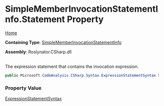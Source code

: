 # SimpleMemberInvocationStatementInfo\.Statement Property

[Home](../../../../../README.md)

**Containing Type**: [SimpleMemberInvocationStatementInfo](../README.md)

**Assembly**: Roslynator\.CSharp\.dll

\
The expression statement that contains the invocation expression\.

```csharp
public Microsoft.CodeAnalysis.CSharp.Syntax.ExpressionStatementSyntax Statement { get; }
```

### Property Value

[ExpressionStatementSyntax](https://docs.microsoft.com/en-us/dotnet/api/microsoft.codeanalysis.csharp.syntax.expressionstatementsyntax)


